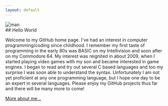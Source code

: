 ```yaml
---
layout: default
---
```


<div id="run">
    <img src="../assets/images/man.gif" alt="man">
</div>
## Hello World

Welcome to my GitHub home page. I've had an interest in computer programming/coding since childhood. I remember my first taste of programming in the early 80s was BASIC on my Intellivision and soon after on my Commodore 64. My interest was reignited in about 2009, when I started playing video games with my son and became interested in game engines. I began to read and try out several C based languages and too my surprise I was soon able to understand the syntax. Unfortunately I am not yet proficient at any one programming language, but I hope one day to be an expert in several languages. Please enjoy my GitHub projects thus far and there will be many more to come! 

[More about me...](./another-page.html)



